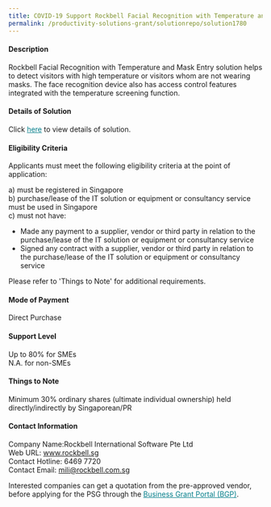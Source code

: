 ```yaml
---
title: COVID-19 Support Rockbell Facial Recognition with Temperature and Mask Entry - Version 1 - On Premise License 2 Units
permalink: /productivity-solutions-grant/solutionrepo/solution1780
---
```


#### Description

Rockbell Facial Recognition with Temperature and Mask Entry solution helps to detect visitors with high temperature or visitors whom are not wearing masks. 
The face recognition device also has access control features integrated with the temperature screening function. 

#### Details of Solution

Click <a href='https://govassist.gobusiness.gov.sg/images/psg/Desensitised_Rockbell_Temperature_Screening_Annex_3_revised_Part_2.pdf' style='color:#037e8a'>here</a> to view details of solution.

#### Eligibility Criteria

Applicants must meet the following eligibility criteria at the point of application:

a) must be registered in Singapore <br>
b) purchase/lease of the IT solution or equipment or consultancy service must be used in Singapore <br>
c) must not have:
- Made any payment to a supplier, vendor or third party in relation to the purchase/lease of the IT solution or equipment or consultancy service
- Signed any contract with a supplier, vendor or third party in relation to the purchase/lease of the IT solution or equipment or consultancy service

Please refer to 'Things to Note' for additional requirements.

#### Mode of Payment
Direct Purchase

#### Support Level
Up to 80% for SMEs <br>
N.A. for non-SMEs

#### Things to Note
Minimum 30% ordinary shares (ultimate individual ownership) held directly/indirectly by Singaporean/PR

#### Contact Information
Company Name:Rockbell International Software Pte Ltd<br>Web URL: www.rockbell.sg<br>Contact Hotline: 6469 7720 <br>Contact Email:  mili@rockbell.com.sg<br>

Interested companies can get a quotation from the pre-approved vendor, before applying for the PSG through the <a target='_blank' style='color:#037e8a' href='https://www.businessgrants.gov.sg/'>Business Grant Portal (BGP)</a>.
